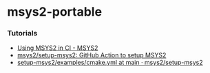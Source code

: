 msys2-portable
==============
### Tutorials
- [Using MSYS2 in CI - MSYS2](https://www.msys2.org/docs/ci/)
- [msys2/setup-msys2: GitHub Action to setup MSYS2](https://github.com/msys2/setup-msys2)
- [setup-msys2/examples/cmake.yml at main · msys2/setup-msys2](https://github.com/msys2/setup-msys2/blob/main/examples/cmake.yml)

